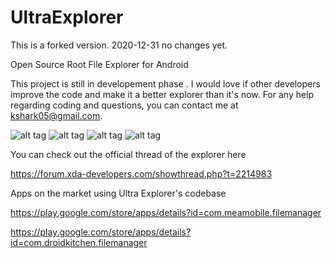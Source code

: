 UltraExplorer
=============
This is a forked version. 2020-12-31 no changes yet.

Open Source Root File Explorer for Android

This project is still in developement phase . I would love if other developers improve the code and make it a better
explorer than it's now. For any help regarding coding and questions, you can contact me at kshark05@gmail.com.


![alt tag](http://i.imgur.com/ybKuceV.png)    ![alt tag](http://i.imgur.com/hC2SlBs.png)
![alt tag](http://i.imgur.com/mfl9u40.png)    ![alt tag](http://i.imgur.com/qsyAIUo.png)

You can check out the official thread of the explorer here

https://forum.xda-developers.com/showthread.php?t=2214983

Apps on the market using Ultra Explorer's codebase 

https://play.google.com/store/apps/details?id=com.meamobile.filemanager

https://play.google.com/store/apps/details?id=com.droidkitchen.filemanager


